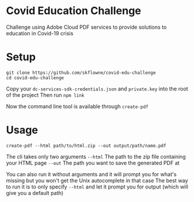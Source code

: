 # Covid Education Challenge
Challenge using Adobe Cloud PDF services to provide solutions to education in Covid-19 crisis

# Setup
```
git clone https://github.com/skflowne/covid-edu-challenge
cd covid-edu-challenge
```
Copy your `dc-services-sdk-credentials.json` and `private.key` into the root of the project
Then run `npm link`

Now the command line tool is available through `create-pdf`

# Usage

```
create-pdf --html path/to/html.zip --out output/path/name.pdf
```

The cli takes only two arguments
`--html` The path to the zip file containing your HTML page
`--out` The path you want to save the generated PDF at

You can also run it without arguments and it will prompt you for what's missing but you won't get the Unix autocomplete in that case
The best way to run it is to only specify `--html` and let it prompt you for output (which will give you a default path)
